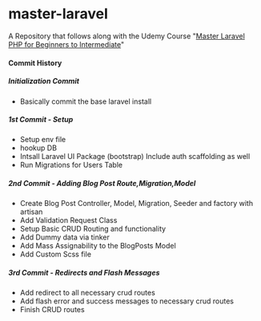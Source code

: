 # master-laravel
A Repository that follows along with the Udemy Course "[Master Laravel PHP for Beginners to Intermediate](https://www.udemy.com/course/laravel-beginner-fundamentals/)"


#### Commit History

##### Initialization Commit

- Basically commit the base laravel install

##### 1st Commit - Setup

- Setup env file 
- hookup DB
- Intsall Laravel UI Package (bootstrap) Include auth scaffolding as well
- Run Migrations for Users Table

##### 2nd Commit - Adding Blog Post Route,Migration,Model

- Create Blog Post Controller, Model, Migration, Seeder and factory with artisan 
- Add Validation Request Class
- Setup Basic CRUD Routing and functionality
- Add Dummy data via tinker
- Add Mass Assignability to the BlogPosts Model
- Add Custom Scss file

##### 3rd Commit - Redirects and Flash Messages

- Add redirect to all necessary crud routes
- Add flash error and success messages to necessary crud routes
- Finish CRUD routes
